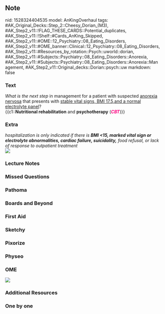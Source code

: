 ## Note
nid: 1528324404535
model: AnKingOverhaul
tags: #AK_Original_Decks::Step_2::Cheesy_Dorian_(M3), #AK_Step2_v11::!FLAG_THESE_CARDS::Potential_duplicates, #AK_Step2_v11::!Shelf::#Cards_AnKing_Skipped, #AK_Step2_v11::#OME::12_Psychiatry::08_Eating_Disorders, #AK_Step2_v11::#OME_banner::Clinical::12_Psychiatry::08_Eating_Disorders, #AK_Step2_v11::#Resources_by_rotation::Psych::uworld::dorian, #AK_Step2_v11::#Subjects::Psychiatry::08_Eating_Disorders::Anorexia, #AK_Step2_v11::#Subjects::Psychiatry::08_Eating_Disorders::Anorexia::Management, #AK_Step2_v11::Original_decks::Dorian::psych::uw
markdown: false

### Text
<div>
  <i>What is the</i> <i>next step</i> in management for a patient
  with suspected <u>anorexia nervosa</u> that presents with
  <u>stable vital signs, BMI 17.5,and a normal electrolyte
  panel</u>?
</div>
<div>
  {{c1::<b>Nutritional rehabilitation</b> and <b>psychotherapy</b>
  (<i><font color="#FC0280"><b>CBT</b></font></i>)}}
</div>

### Extra
<div>
  <i>hospitalization is only indicated if there is <b>BMI <15,
  marked vital sign or electrolyte abnormalities, cardiac failure,
  suicidality,</b> food refusal, or lack of response to outpatient
  treatment</i>
</div><img src="Image-1%20(6).jpg">

### Lecture Notes


### Missed Questions


### Pathoma


### Boards and Beyond


### First Aid


### Sketchy


### Pixorize


### Physeo


### OME
<div class="ome-widget">
  <a href=
  "https://onlinemeded.org/spa/psychiatry/eating-disorders/acquire?ref=anki">
  <img src="_OME_AnkiFlashcards_Lesson_5.png"></a>
</div>

### Additional Resources


### One by one

